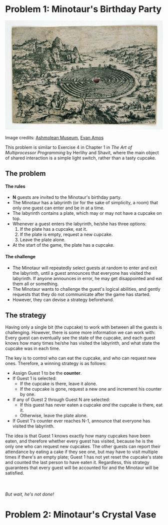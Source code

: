 # Problem 1: Minotaur's Birthday Party

![The cake at the end of the maze.](https://github.com/NicholasR32/MinotaurMindgames/blob/main/imgs/mazecake.png)

Image credits: [Ashmolean Museum](https://www.ashmolean.org/article/myths-of-the-labyrinth), [Evan Amos](https://en.wikipedia.org/wiki/Cupcake#/media/File:Hostess-Cupcake-Whole.jpg)

This problem is similar to Exercise 4 in Chapter 1 in *The Art of Multiprocessor Programming* by Herlihy and Shavit, where the main object of shared interaction is a simple light switch, rather than a tasty cupcake.

## The problem
#### The rules
- **N** guests are invited to the Minotaur's birthday party.
- The Minotaur has a labyrinth (or for the sake of simplicity, a room) that only one guest can enter and be in at a time.
- The labyrinth contains a plate, which may or may not have a cupcake on top.
- Whenever a guest enters the labyrinth, he/she has three options:
    1. If the plate has a cupcake, eat it.
    2. If the plate is empty, request a new cupcake.
    3. Leave the plate alone.
- At the start of the game, the plate has a cupcake.

#### The challenge
- The Minotaur will repeatedly select guests at random to enter and exit the labyrinth, until a guest announces that everyone has visited the labyrinth. If anyone announces in error, he may get disappointed and eat them all or something.
- The Minotaur wants to challenge the guest's logical abilities, and gently requests that they do not communicate after the game has started.
- However, they can devise a strategy beforehand.

## The strategy
Having only a single bit (the cupcake) to work with between all the guests is challenging. However, there is some more information we can work with: Every guest can eventually see the state of the cupcake, and each guest knows how many times he/she has visited the labyrinth, and what state the cupcake was in each time.

The key is to control who can eat the cupcake, and who can request new ones. Therefore, a winning strategy is as follows:

- Assign Guest 1 to be the **counter**.
- If Guest 1 is selected:
    - If the cupcake is there, leave it alone.
    - If the cupcake is gone, request a new one and increment his counter by one.
- If any of Guest 2 through Guest N are selected:
    - If this guest has never eaten a cupcake *and* the cupcake is there, eat it.
    - Otherwise, leave the plate alone.
- If Guest 1's counter ever reaches N-1, announce that everyone has visited the labyrinth.

The idea is that Guest 1 knows exactly how many cupcakes have been eaten, and therefore whether every guest has visited, because he is the only one who can request new cupcakes. The other guests can report their attendance by eating a cake if they see one, but may have to visit multiple times if there's an empty plate; Guest 1 has not yet reset the cupcake's state and counted the last person to have eaten it. Regardless, this strategy guarantees that every guest will be accounted for and the Minotaur will be satisfied.
\
\
\
\
*But wait, he's not done!*

# Problem 2: Minotaur's Crystal Vase

